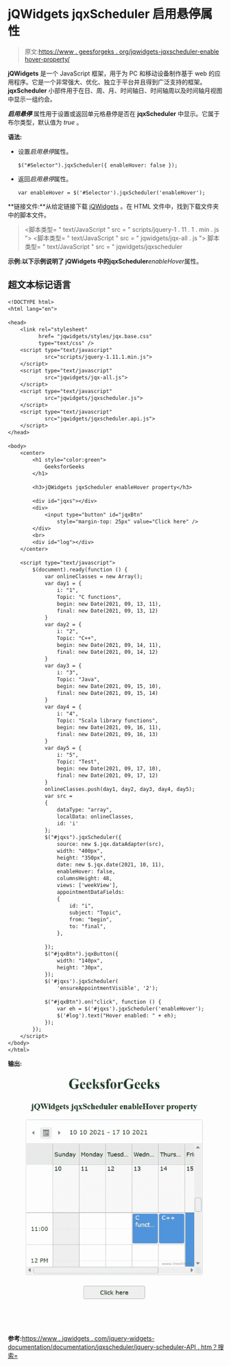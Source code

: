 # jQWidgets jqxScheduler 启用悬停属性

> 原文:[https://www . geesforgeks . org/jqwidgets-jqxscheduler-enable hover-property/](https://www.geeksforgeeks.org/jqwidgets-jqxscheduler-enablehover-property/)

**jQWidgets** 是一个 JavaScript 框架，用于为 PC 和移动设备制作基于 web 的应用程序。它是一个非常强大、优化、独立于平台并且得到广泛支持的框架。 **jqxScheduler** 小部件用于在日、周、月、时间轴日、时间轴周以及时间轴月视图中显示一组约会。

***启用悬停*** 属性用于设置或返回单元格悬停是否在 **jqxScheduler** 中显示。它属于布尔类型，默认值为 *true* 。

**语法:**

*   设置*启用悬停*属性。

    ```
    $("#Selector").jqxScheduler({ enableHover: false });
    ```

*   返回*启用悬停*属性。

    ```
    var enableHover = $('#Selector').jqxScheduler('enableHover');
    ```

**链接文件:**从给定链接下载 [jQWidgets](https://www.jqwidgets.com/download/) 。在 HTML 文件中，找到下载文件夹中的脚本文件。

> <link rel="”stylesheet”" href="”jqwidgets/styles/jqx.base.css”" type="”text/css”">
> <脚本类型= " text/JavaScript " src = " scripts/jquery-1 . 11 . 1 . min . js "></脚本>
> <脚本类型= " text/JavaScript " src = " jqwidgets/jqx-all . js "></脚本>
> 脚本类型= " text/JavaScript " src = " jqwidgets/jqxscheduler

**示例:**以下示例说明了 jQWidgets 中的**jqxScheduler***enableHover*属性。

## 超文本标记语言

```
<!DOCTYPE html>
<html lang="en">

<head>
    <link rel="stylesheet"
          href= "jqwidgets/styles/jqx.base.css" 
          type="text/css" />
    <script type="text/javascript" 
            src="scripts/jquery-1.11.1.min.js">
    </script>
    <script type="text/javascript" 
            src="jqwidgets/jqx-all.js">
    </script>
    <script type="text/javascript" 
            src="jqwidgets/jqxscheduler.js">
    </script>
    <script type="text/javascript" 
            src="jqwidgets/jqxscheduler.api.js">
    </script>
</head>

<body>
    <center>
        <h1 style="color:green">
            GeeksforGeeks
        </h1>

        <h3>jQWidgets jqxScheduler enableHover property</h3>

        <div id="jqxs"></div>
        <div>
            <input type="button" id="jqxBtn" 
                style="margin-top: 25px" value="Click here" />
        </div>
        <br>
        <div id="log"></div>
    </center>

    <script type="text/javascript">
        $(document).ready(function () {
            var onlineClasses = new Array();
            var day1 = {
                i: "1",
                Topic: "C functions",
                begin: new Date(2021, 09, 13, 11),
                final: new Date(2021, 09, 13, 12)
            }
            var day2 = {
                i: "2",
                Topic: "C++",
                begin: new Date(2021, 09, 14, 11),
                final: new Date(2021, 09, 14, 12)
            }
            var day3 = {
                i: "3",
                Topic: "Java",
                begin: new Date(2021, 09, 15, 10),
                final: new Date(2021, 09, 15, 14)
            }
            var day4 = {
                i: "4",
                Topic: "Scala library functions",
                begin: new Date(2021, 09, 16, 11),
                final: new Date(2021, 09, 16, 13)
            }
            var day5 = {
                i: "5",
                Topic: "Test",
                begin: new Date(2021, 09, 17, 10),
                final: new Date(2021, 09, 17, 12)
            }
            onlineClasses.push(day1, day2, day3, day4, day5);
            var src =
            {
                dataType: "array",
                localData: onlineClasses,
                id: 'i'
            };
            $("#jqxs").jqxScheduler({
                source: new $.jqx.dataAdapter(src),
                width: "400px",
                height: "350px",
                date: new $.jqx.date(2021, 10, 11),
                enableHover: false,
                columnsHeight: 48,
                views: ['weekView'],
                appointmentDataFields:
                {
                    id: "i",
                    subject: "Topic",
                    from: "begin",
                    to: "final",
                },

            });
            $("#jqxBtn").jqxButton({
                width: "140px",
                height: "30px",
            });
            $('#jqxs').jqxScheduler(
                'ensureAppointmentVisible', '2');

            $("#jqxBtn").on("click", function () {
                var eh = $('#jqxs').jqxScheduler('enableHover');
                $('#log').text("Hover enabled: " + eh);
            });
        });
    </script>
</body>
</html>
```

**输出:**

![](img/5b5accf8aaef786066c559353820c6a5.png)

**参考:**[https://www . jqwidgets . com/jquery-widgets-documentation/documentation/jqxscheduler/jquery-scheduler-API . htm？搜索=](https://www.jqwidgets.com/jquery-widgets-documentation/documentation/jqxscheduler/jquery-scheduler-api.htm?search=)